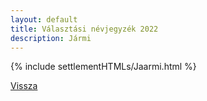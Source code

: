 ```yaml
---
layout: default
title: Választási névjegyzék 2022
description: Jármi
---
```


{% include settlementHTMLs/Jaarmi.html %}

[Vissza](../)
